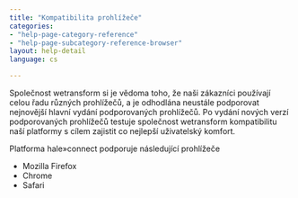 ```yaml
---
title: "Kompatibilita prohlížeče"
categories:
- "help-page-category-reference"
- "help-page-subcategory-reference-browser"
layout: help-detail
language: cs

---
```


Společnost wetransform si je vědoma toho, že naši zákazníci používají celou řadu různých prohlížečů, a je odhodlána neustále podporovat nejnovější hlavní vydání podporovaných prohlížečů. Po vydání nových verzí podporovaných prohlížečů testuje společnost wetransform kompatibilitu naší platformy s cílem zajistit co nejlepší uživatelský komfort.

Platforma hale»connect podporuje následující prohlížeče

* Mozilla Firefox
* Chrome
* Safari